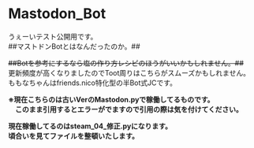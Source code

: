 # Mastodon_Bot	
うぇーいテスト公開用です。  
##マストドンBotとはなんだったのか。##  
	  
<s>##Botを参考にするなら塩の作り方レシピのほうがいいかもしれません。##</s>    	
更新頻度が高くなりましたのでToot周りはこちらがスムーズかもしれません。	  
ももなちゃんはfriends.nico特化型の半Bot式JCです。  
  
**※現在こちらのは古いVerのMastodon.pyで稼働してるものです。  
　このまま引用するとエラーがでますので引用の際は気を付けてください。**  
  
**現在稼働してるのはsteam_04_修正.pyになります。  
頃合いを見てファイルを整頓いたします。**
